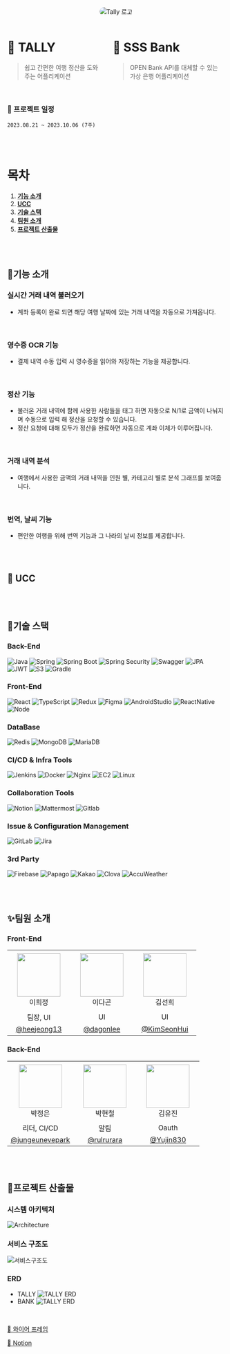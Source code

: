 <div align="center">
  <img src="https://github.com/SSS-rank/Image/assets/101235186/975537a0-19f4-495d-a716-d6b119ef9f13"
    style="border-radius: 25px;"
    alt="Tally 로고"
  />
</div>
<br>

<div style="display: flex; justify-content: flex-start;">
  <div style="margin-right: 30px;">

# 🛫 TALLY

> 쉽고 간편한 여행 정산을 도와주는 어플리케이션

  </div>
  <div>

# 🏦 SSS Bank

> OPEN Bank API를 대체할 수 있는 가상 은행 어플리케이션

  </div>
</div>

<br>

### 📆 프로젝트 일정

    2023.08.21 ~ 2023.10.06 (7주)

<br><br>

# 목차

1. [**기능 소개**](#🔗기능-소개)
2. [**UCC**](#🎵-UCC)
3. [**기술 스택**](#🔧기술-스택)
4. [**팀원 소개**](#✨팀원-소개)
5. [**프로젝트 산출물**](#🎈프로젝트-산출물)

<br><br>

## 🔗기능 소개

### 실시간 거래 내역 불러오기

- 계좌 등록이 완료 되면 해당 여행 날짜에 있는 거래 내역을 자동으로 가져옵니다.

<br>

### 영수증 OCR 기능

- 결제 내역 수동 입력 시 영수증을 읽어와 저장하는 기능을 제공합니다.

<br>

### 정산 기능

- 불러온 거래 내역에 함께 사용한 사람들을 태그 하면 자동으로 N/1로 금액이 나눠지며 수동으로 입력 해 정산을 요청할 수 있습니다.
- 정산 요청에 대해 모두가 정산을 완료하면 자동으로 계좌 이체가 이루어집니다.

<br>

### 거래 내역 분석

- 여행에서 사용한 금액의 거래 내역을 인원 별, 카테고리 별로 분석 그래프를 보여줍니다.

<br>

### 번역, 날씨 기능

- 편안한 여행을 위해 번역 기능과 그 나라의 날씨 정보를 제공합니다.

<br><br>

## 🎵 UCC

<br><br>

## 🔧기술 스택

### Back-End

![Java](https://img.shields.io/badge/Java-yellow.svg?&style=for-the-badge&logo=java&logoColor=#3776AB)
![Spring](https://img.shields.io/badge/Spring-6DB33F.svg?&style=for-the-badge&logo=Spring&logoColor=white)
![Spring Boot](https://img.shields.io/badge/Spring%20Boot-6DB33F.svg?&style=for-the-badge&logo=Spring%20Boot&logoColor=white)
![Spring Security](https://img.shields.io/badge/Spring%20Security-6DB33F.svg?&style=for-the-badge&logo=Spring%20Security&logoColor=white)
![Swagger](https://img.shields.io/badge/Swagger-85EA2D?style=for-the-badge&logo=Swagger&logoColor=white)
![JPA](https://img.shields.io/badge/JPA-85EA2D?style=for-the-badge&logo=JPA&logoColor=white)
![JWT](https://img.shields.io/badge/JWT-000000?style=for-the-badge&logo=JWT&logoColor=white)
![S3](https://img.shields.io/badge/amazons3-569A31?style=for-the-badge&logo=amazons3&logoColor=white)
![Gradle](https://img.shields.io/badge/Gradle-02303A?style=for-the-badge&logo=Gradle&logoColor=white)

### Front-End

![React](https://img.shields.io/badge/React-61DAFB.svg?&style=for-the-badge&logo=React&logoColor=blue)
![TypeScript](https://img.shields.io/badge/TypeScript-3178C6.svg?&style=for-the-badge&logo=Typescript&logoColor=white)
![Redux](https://img.shields.io/badge/Redux-764ABC.svg?&style=for-the-badge&logo=Redux&logoColor=white)
![Figma](https://img.shields.io/badge/Figma-F24E1E?style=for-the-badge&logo=Figma&logoColor=white)
![AndroidStudio](https://img.shields.io/badge/androidstudio-3DDC84?style=for-the-badge&logo=androidstudio&logoColor=white)
![ReactNative](https://img.shields.io/badge/ReactNative-61DAFB.svg?&style=for-the-badge&logo=React&logoColor=blue)
![Node](https://img.shields.io/badge/Node.js-339933?style=for-the-badge&logo=Node.js&logoColor=white)

### DataBase

![Redis](https://img.shields.io/badge/Redis-DC382D.svg?&style=for-the-badge&logo=Redis&logoColor=white)
![MongoDB](https://img.shields.io/badge/mongoDB-47A248?style=for-the-badge&logo=MongoDB&logoColor=white)
![MariaDB](https://img.shields.io/badge/mariaDB-003545?style=for-the-badge&logo=mariaDB&logoColor=white)

### CI/CD & Infra Tools

![Jenkins](https://img.shields.io/badge/Jenkins-D24939.svg?&style=for-the-badge&logo=Jenkins&logoColor=white)
![Docker](https://img.shields.io/badge/Docker-2496ED.svg?&style=for-the-badge&logo=Docker&logoColor=white)
![Nginx](https://img.shields.io/badge/Nginx-009639.svg?&style=for-the-badge&logo=Nginx&logoColor=white)
![EC2](https://img.shields.io/badge/amazonec2-FF9900.svg?&style=for-the-badge&logo=amazonec2&logoColor=white)
![Linux](https://img.shields.io/badge/Linux-FCC624.svg?&style=for-the-badge&logo=Linux&logoColor=white)

### Collaboration Tools

![Notion](https://img.shields.io/badge/Notion-000000.svg?&style=for-the-badge&logo=Notion&logoColor=로고색상)
![Mattermost](https://img.shields.io/badge/Mattermost-0058CC.svg?&style=for-the-badge&logo=Mattermost&logoColor=로고색상)
![Gitlab](https://img.shields.io/badge/Gitlab-FC6D26.svg?&style=for-the-badge&logo=Gitlab&logoColor=white)

### Issue & Configuration Management

![GitLab](https://img.shields.io/badge/Gitlab-FC6D26.svg?&style=for-the-badge&logo=Gitlab&logoColor=#FC6D26)
![Jira](https://img.shields.io/badge/Jira-0052CC.svg?&style=for-the-badge&logo=Jira&logoColor=Blue)

### 3rd Party

![Firebase](https://img.shields.io/badge/firebase-FFCA28?style=for-the-badge&logo=firebase&logoColor=white)
![Papago](https://img.shields.io/badge/Papago-03C75A?style=for-the-badge&logo=naver&logoColor=white)
![Kakao](https://img.shields.io/badge/Kakao-FFCD00?style=for-the-badge&logo=Kakao&logoColor=white)
![Clova](https://img.shields.io/badge/Clova-03C75A?style=for-the-badge&logo=naver&logoColor=white)
![AccuWeather](https://img.shields.io/badge/AccuWeather-FF0000?style=for-the-badge&logo=&logoColor=white)

<br><br>

## ✨팀원 소개

### Front-End

<table align="center">
    <tr height="140px">
      <td align="center" width="130px">
        <img height="100px" width="100px" src="https://avatars.githubusercontent.com/u/18045556?v=4"/>
            <br />
            이희정
      </td>
       <td align="center" width="130px">
        <img height="100px" width="100px" src="https://avatars.githubusercontent.com/u/43575986?v=4"/>
            <br />
            이다곤
      </td> <td align="center" width="130px">
        <img height="100px" width="100px" src="https://avatars.githubusercontent.com/u/44824456?v=4"/>
            <br />
            김선희
      </td>
     </tr>
     <tr>
       <td align="center" width="130px">
           팀장, UI
       </td>
       <td align="center" width="130px">
         UI
       </td>
       <td align="center" width="130px">
         UI
       </td>
    </tr>
    <tr>
       <td align="center" width="130px">
           <a href="https://github.com/heejeong13">@heejeong13</a>
       </td>
       <td align="center" width="130px">
         <a href="https://github.com/dagonlee">@dagonlee</a>
       </td>
       <td align="center" width="130px">
         <a href="https://github.com/KimSeonHui">@KimSeonHui</a>
       </td>
    </tr>
</table>

### Back-End

<table align="center">
    <tr height="140px">
      <td align="center" width="130px">
        <img height="100px" width="100px" src="https://avatars.githubusercontent.com/u/101235186?v=4"/>
            <br />
            박정은
      </td>
       <td align="center" width="130px">
        <img height="100px" width="100px" src="https://avatars.githubusercontent.com/u/110279337?v=4"/>
            <br />
            박현철
      </td> <td align="center" width="130px">
        <img height="100px" width="100px" src="https://avatars.githubusercontent.com/u/96433955?v=4"/>
            <br />
            김유진
      </td>
     </tr>
     <tr>
       <td align="center" width="130px">
           리더, CI/CD
       </td>
       <td align="center" width="130px">
         알림
       </td>
       <td align="center" width="130px">
         Oauth
       </td>
    </tr>
    <tr>
       <td align="center" width="130px">
           <a href="https://github.com/jungeunevepark">@jungeunevepark</a>
       </td>
       <td align="center" width="130px">
         <a href="https://github.com/rulrurara">@rulrurara</a>
       </td>
       <td align="center" width="130px">
         <a href="https://github.com/Yujin830">@Yujin830</a>
       </td>
    </tr>
</table>

<br></br>

## 🎈프로젝트 산출물

### 시스템 아키텍처

<img src="https://github.com/SSS-rank/Image/assets/96433955/dd8c7226-18bf-450b-92c6-e004b97ed6e7"
    alt="Architecture"
  />

### 서비스 구조도

<img src="https://github.com/SSS-rank/Image/assets/96433955/317db9e8-096b-4c4c-a9a4-f416e1b08cad"
    alt="서비스구조도"
  />

### ERD

- TALLY
  <img src="https://github-production-user-asset-6210df.s3.amazonaws.com/101235186/273147157-a02f93e4-7427-4454-8ea4-c46e24d04863.png"
      alt="TALLY ERD"
    />
- BANK
  <img src="https://github.com/SSS-rank/Image/assets/96433955/cbe813d7-c7b5-450c-a513-70e9d3421066"
      alt="TALLY ERD"
    />

<br>

[🎨 와이어 프레임](https://www.figma.com/file/bymxfC4GA5LYf0XzEXf9RG/Tally?type=design&node-id=0-1&mode=design&t=M7wYAjUtH0gPUiqo-0)

[📕 Notion](https://shadow-tapir-1b1.notion.site/PROJECT-Tally-ea6c9c499c4b43119ee31f9623614639?pvs=4)

